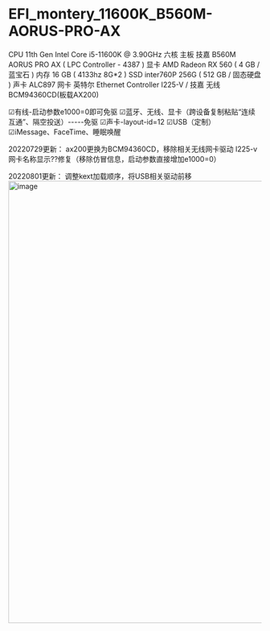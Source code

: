 # EFI_montery_11600K_B560M-AORUS-PRO-AX

  CPU      11th Gen Intel Core i5-11600K @ 3.90GHz 六核
  主板      技嘉 B560M AORUS PRO AX ( LPC Controller - 4387 )
  显卡      AMD Radeon RX 560 ( 4 GB / 蓝宝石 )
  内存      16 GB ( 4133hz  8G*2 )
  SSD      inter760P 256G ( 512 GB / 固态硬盘 )
  声卡      ALC897
  网卡      英特尔 Ethernet Controller  I225-V / 技嘉
  无线      BCM94360CD(板载AX200)

☑有线-启动参数e1000=0即可免驱
☑蓝牙、无线、显卡（跨设备复制粘贴“连续互通”、隔空投送）-----免驱
☑声卡-layout-id=12
☑USB（定制）
☑iMessage、FaceTime、睡眠唤醒

20220729更新：
ax200更换为BCM94360CD，移除相关无线网卡驱动
I225-v网卡名称显示??修复（移除仿冒信息，启动参数直接增加e1000=0）

20220801更新：
调整kext加载顺序，将USB相关驱动前移
<img width="879" alt="image" src="https://user-images.githubusercontent.com/62681833/182175855-241936c8-4f34-4c53-8fb2-e7cbae836a41.png">
